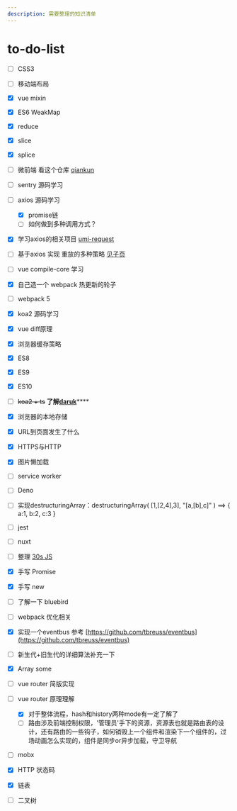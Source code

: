 ```yaml
---
description: 需要整理的知识清单
---
```


# to-do-list

* [ ] CSS3
* [ ] 移动端布局
* [x] vue mixin
* [x] ES6 WeakMap
* [x] reduce
* [x] slice
* [x] splice
* [ ] 微前端 看这个仓库 [qiankun](https://github.com/umijs/qiankun)
* [ ] sentry 源码学习
* [ ] axios 源码学习
  * [x] promise链
  * [ ] 如何做到多种调用方式？
* [x] 学习axios的相关项目 [umi-request](https://github.com/umijs/umi-request)
* [ ] 基于axios 实现 重放的多种策略 [见子页](axios-zhong-fang-duo-zhong-ce-lve.md)
* [ ] vue compile-core 学习
* [x] 自己造一个 webpack  热更新的轮子
* [ ] webpack 5
* [x] koa2 源码学习
* [x] vue diff原理
* [x] 浏览器缓存策略
* [x] ES8
* [x] ES9
* [x] ES10
* [ ] ~~koa2 + ts~~ **了解**[**daruk**](https://github.com/darukjs/daruk)\*\*\*\*
* [x] 浏览器的本地存储
* [x] URL到页面发生了什么
* [x] HTTPS与HTTP
* [x] 图片懒加载
* [ ] service worker
* [ ] Deno
* [ ] 实现destructuringArray：destructuringArray\( \[1,\[2,4\],3\], "\[a,\[b\],c\]" \) ==&gt; { a:1, b:2, c:3 }
* [ ] jest
* [ ] nuxt
* [ ] 整理 [30s JS ](https://www.30secondsofcode.org/)
* [x] 手写 Promise
* [x] 手写 new
* [ ] 了解一下 bluebird
* [ ] webpack 优化相关
* [x] 实现一个eventbus 参考 [https://github.com/tbreuss/eventbus](https://github.com/tbreuss/eventbus)
* [ ] 新生代+旧生代的详细算法补充一下
* [x] Array some
* [ ] vue router 简版实现
* [ ] vue router 原理理解
  * [x] 对于整体流程，hash和history两种mode有一定了解了
  * [ ] 路由涉及前端控制权限，'管理员'手下的资源，资源表也就是路由表的设计，还有路由的一些钩子，如何销毁上一个组件和渲染下一个组件的，过场动画怎么实现的，组件是同步or异步加载，守卫导航
* [ ] mobx
* [x] HTTP 状态码
* [x] 链表
* [ ] 二叉树



